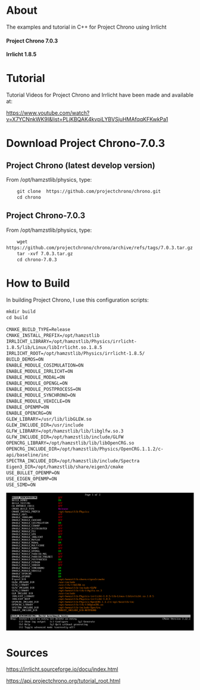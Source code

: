 # About 
The examples and tutorial in C++ for Project Chrono using Irrlicht

#### Project Chrono 7.0.3
#### Irrlicht 1.8.5

# Tutorial
Tutorial Videos for Project Chrono and Irrlicht have been made and available at:

https://www.youtube.com/watch?v=X7YCNnkWK9I&list=PLjKBQAK4kvpiLYBVSjuHMAfqqKFKwkPa1

# Download Project Chrono-7.0.3

## Project Chrono (latest develop version)
From /opt/hamzstlib/physics, type:

        git clone  https://github.com/projectchrono/chrono.git
        cd chrono

## Project Chrono-7.0.3
From /opt/hamzstlib/physics, type:

        wget https://github.com/projectchrono/chrono/archive/refs/tags/7.0.3.tar.gz
        tar -xvf 7.0.3.tar.gz
        cd chrono-7.0.3

# How to Build

In building Project Chrono, I use this configuration scripts:
    
    mkdir build
    cd build
    
    CMAKE_BUILD_TYPE=Release
    CMAKE_INSTALL_PREFIX=/opt/hamzstlib
    IRRLICHT_LIBRARY=/opt/hamzstlib/Physics/irrlicht-1.8.5/lib/Linux/libIrrlicht.so.1.8.5
    IRRLICHT_ROOT=/opt/hamzstlib/Physics/irrlicht-1.8.5/
    BUILD_DEMOS=ON
    ENABLE_MODULE_COSIMULATION=ON
    ENABLE_MODULE_IRRLICHT=ON
    ENABLE_MODULE_MODAL=ON
    ENABLE_MODULE_OPENGL=ON
    ENABLE_MODULE_POSTPROCESS=ON
    ENABLE_MODULE_SYNCHRONO=ON
    ENABLE_MODULE_VEHICLE=ON
    ENABLE_OPENMP=ON
    ENABLE_OPENCRG=ON
    GLEW_LIBRARY=/usr/lib/libGLEW.so
    GLEW_INCLUDE_DIR=/usr/include
    GLFW_LIBRARY=/opt/hamzstlib/lib/libglfw.so.3
    GLFW_INCLUDE_DIR=/opt/hamzstlib/include/GLFW
    OPENCRG_LIBRARY=/opt/hamzstlib/lib/libOpenCRG.so
    OPENCRG_INCLUDE_DIR=/opt/hamzstlib/Physics/OpenCRG.1.1.2/c-api/baseline/inc
    SPECTRA_INCLUDE_DIR=/opt/hamzstlib/include/Spectra
    Eigen3_DIR=/opt/hamzstlib/share/eigen3/cmake
    USE_BULLET_OPENMP=ON
    USE_EIGEN_OPENMP=ON
    USE_SIMD=ON

![ccmake](https://github.com/glanzkaiser/glanzshamzs/blob/main/ProjectChrono/images/chronoccmake.png)

# Sources
https://irrlicht.sourceforge.io/docu/index.html

https://api.projectchrono.org/tutorial_root.html


